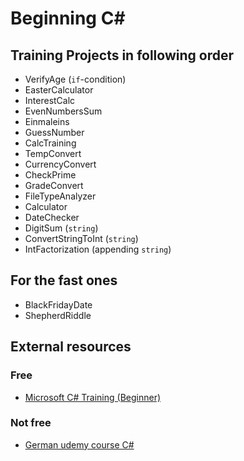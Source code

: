 # Beginning C#

## Training Projects in following order

- VerifyAge (`if`-condition)
- EasterCalculator
- InterestCalc
- EvenNumbersSum
- Einmaleins
- GuessNumber
- CalcTraining
- TempConvert
- CurrencyConvert
- CheckPrime
- GradeConvert
- FileTypeAnalyzer
- Calculator
- DateChecker
- DigitSum (`string`)
- ConvertStringToInt (`string`)
- IntFactorization (appending `string`)

## For the fast ones

- BlackFridayDate
- ShepherdRiddle

## External resources

### Free

- [Microsoft C# Training (Beginner)](https://learn.microsoft.com/en-us/training/paths/get-started-c-sharp-part-1/)

### Not free

- [German udemy course C#](https://www.udemy.com/share/10324i3@jEtayOjjVGJA9YeLFsvbC_0JJDvNXfG05E8HEbL6yQWVTiGrdqbf2VrGOtxVAsf3/)
